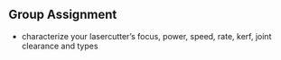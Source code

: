 ## Group Assignment

- characterize your lasercutter’s focus, power, speed, rate, kerf, joint clearance and types
